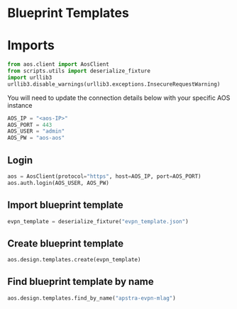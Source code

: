 # Blueprint Templates
# Imports
```python
from aos.client import AosClient
from scripts.utils import deserialize_fixture
import urllib3
urllib3.disable_warnings(urllib3.exceptions.InsecureRequestWarning)
```

You will need to update the connection details below with your
specific AOS instance
```python
AOS_IP = "<aos-IP>"
AOS_PORT = 443
AOS_USER = "admin"
AOS_PW = "aos-aos"
```

## Login
```python
aos = AosClient(protocol="https", host=AOS_IP, port=AOS_PORT)
aos.auth.login(AOS_USER, AOS_PW)
```

## Import blueprint template
```python
evpn_template = deserialize_fixture("evpn_template.json")
```

## Create blueprint template
```python
aos.design.templates.create(evpn_template)
```

## Find blueprint template by name
```python
aos.design.templates.find_by_name("apstra-evpn-mlag")
```